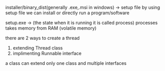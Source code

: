 installer/binary_dist(generally .exe,.msi in windows) -> setup file
by using setup file we can install or directly run a program/software

setup.exe -> (the state when it is running it is called process)
processes takes memory from RAM (volatile memory)

there are 2 ways to create a thread 

1. extending Thread class
2. implimenting Runnable interface

a class can extend  only one class and multiple interfaces
